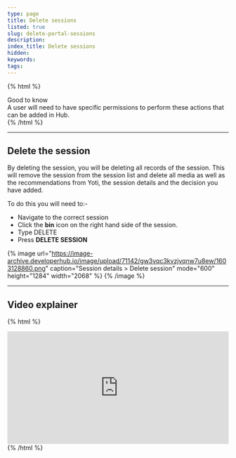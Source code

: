 ```yaml
---
type: page
title: Delete sessions
listed: true
slug: delete-portal-sessions
description: 
index_title: Delete sessions
hidden: 
keywords: 
tags: 
---
```


{% html %}
<div class="alert-GTK">
    <div class="alert-title" id="GTK">
        Good to know
    </div>
    <div class="alert-text">
A user will need to have specific permissions to perform these actions that can be added in Hub.
    </div>
</div>
{% /html %}

---

## Delete the session

By deleting the session, you will be deleting all records of the session. This will remove the session from the session list and delete all media as well as the recommendations from Yoti, the session details and the decision you have added.

To do this you will need to:- 

- Navigate to the correct session
- Click the **bin** icon on the right hand side of the session. 
- Type DELETE
- Press **DELETE SESSION**

{% image url="https://image-archive.developerhub.io/image/upload/71142/gw3vqc3kvzjvqnw7u8ew/1603128860.png" caption="Session details &gt; Delete session" mode="600" height="1284" width="2068" %}
{% /image %}

---

## Video explainer

{% html %}
<div style="padding:50.78% 0 0 0;position:relative;"><iframe src="https://player.vimeo.com/video/647419037?h=b66b50e835&amp;badge=0&amp;autopause=0&amp;player_id=0&amp;app_id=58479" frameborder="0" allow="autoplay; fullscreen; picture-in-picture" allowfullscreen style="position:absolute;top:0;left:0;width:100%;height:100%;" title="Delete a session in the IDV portal"></iframe></div><script src="https://player.vimeo.com/api/player.js"></script>
{% /html %}